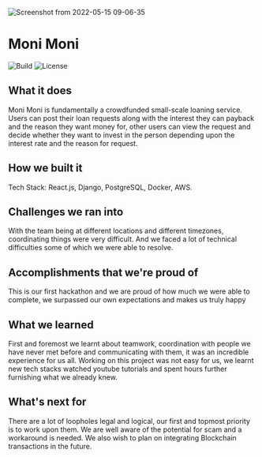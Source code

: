 ![Screenshot from 2022-05-15 09-06-35](https://user-images.githubusercontent.com/90337323/168456070-a0d9faec-b2ef-46b4-987d-8c3d1b640781.png)

# Moni Moni

![Build](https://github.com/amal-thundiyil/moni-moni/actions/workflows/actions.yml/badge.svg)
![License](https://img.shields.io/github/license/Naereen/StrapDown.js.svg)

## What it does

Moni Moni is fundamentally a crowdfunded small-scale loaning service. Users can post their loan requests along with the interest they can payback and the reason they want money for, other users can view the request and decide whether they want to invest in the person depending upon the interest rate and the reason for request.

## How we built it

Tech Stack: React.js, Django, PostgreSQL, Docker, AWS.

## Challenges we ran into

With the team being at different locations and different timezones, coordinating things were very difficult. And we faced a lot of technical difficulties some of which we were able to resolve.

## Accomplishments that we're proud of

This is our first hackathon and we are proud of how much we were able to complete, we surpassed our own expectations and makes us truly happy

## What we learned

First and foremost we learnt about teamwork, coordination with people we have never met before and communicating with them, it was an incredible experience for us all. Working on this project was not easy for us, we learnt new tech stacks watched youtube tutorials and spent hours further furnishing what we already knew.

## What's next for

There are a lot of loopholes legal and logical, our first and topmost priority is to work upon them. We are well aware of the potential for scam and a workaround is needed. We also wish to plan on integrating Blockchain transactions in the future.

<!-- ## Want to use this project?

### Docker

Build the images and spin up the containers:

```sh
$ docker-compose up -d --build
```

Test it out at:

1. [http://localhost:8000/](http://localhost:8000/)
 -->
<!-- ### Kubernetes

#### Minikube

Install and run [Minikube](https://kubernetes.io/docs/setup/minikube/):

1. Install a [Hypervisor](https://kubernetes.io/docs/tasks/tools/install-minikube/#install-a-hypervisor) (like [VirtualBox](https://www.virtualbox.org/wiki/Downloads) or [HyperKit](https://github.com/moby/hyperkit)) to manage virtual machines
1. Install and Set Up [kubectl](https://kubernetes.io/docs/tasks/tools/install-kubectl/) to deploy and manage apps on Kubernetes
1. Install [Minikube](https://github.com/kubernetes/minikube/releases)

Start the cluster:

```sh
$ minikube start --vm-driver=virtualbox
$ minikube dashboard
```

From here you can execute the `./deploy.sh` file or follow the instructions below it. Both will give you the same result.

For executing `./deploy.sh`:

```sh
chmod +x ./deploy.sh
./deploy.sh
```

#### Volume

Create the volume and the claim:

```sh
$ kubectl apply -f ./kubernetes/postgres-storage.yml
```

#### Secrets

Create the secret object:

For secret as `.yml`

```sh
$ kubectl apply -f ./kubernetes/secret.yml
```

otherwise from `.env` file

```sh
kubectl create secret generic secrets --from-env-file=.env
```

#### Postgres

Create deployment:

```sh
$ kubectl create -f ./kubernetes/postgres.yml
```

#### Django

Build and push the image to Docker Hub:

```sh
$ docker build -t amalthundiyil/backend ./services/server
$ docker push amalthundiyil/backend
```

> Make sure to replace `amalthundiyil` with your Docker Hub namespace in the above commands as well as in _kubernetes/backend.yml_

Create the deployment and service:

```sh
$ kubectl create -f ./kubernetes/backend.yml
```

Apply the migrations and seed the database:

```sh
$ kubectl get pods
$ kubectl exec django-<POD_IDENTIFIER> --stdin --tty -- python manage.py recreate_db
$ kubectl exec django-<POD_IDENTIFIER> --stdin --tty -- python manage.py seed_db
```

#### Ingress

Enable and apply:

```sh
$ minikube addons enable ingress
$ kubectl apply -f ./kubernetes/ingress.yml
```

Add entry to _/etc/hosts_ file:

```
<MINIKUBE_IP>payment.app
```

Try it out:

1. [http://payment.app/](http://payment.app/)

#### React.js

Build and push the image to Docker Hub:

```sh
$ docker build -t amalthundiyil/frontend ./services/client \
    -f ./services/client/Dockerfile-minikube

$ docker push amalthundiyil/frontend
```

> Again, replace `amalthundiyil` with your Docker Hub namespace in the above commands as well as in _kubernetes/vue-deployment.yml_

Create the deployment and service:

```sh
$ kubectl create -f ./kubernetes/frontend.yml
```

Try it out at [http://payment.app/](http://payment.app/). -->
